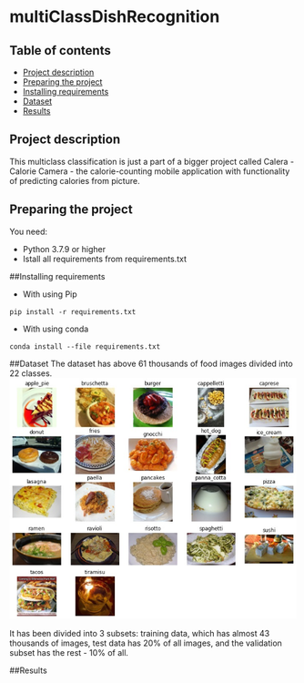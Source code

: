 # multiClassDishRecognition
## Table of contents
* [Project description](#project-description)
* [Preparing the project](#Preparing-the-project)
* [Installing requirements](#Installing-requirements)
* [Dataset](#Dataset)
* [Results](#Results)

## Project description
This multiclass classification is just a part of a bigger project called Calera - Calorie Camera - the calorie-counting mobile application with functionality of predicting calories from picture.



## Preparing the project
You need:
* Python 3.7.9 or higher 
* Istall all requirements from requirements.txt



##Installing requirements
* With using Pip
```
pip install -r requirements.txt
```

* With using conda
```
conda install --file requirements.txt
```



##Dataset
The dataset has above 61 thousands of food images divided into 22 classes.
<kbd><img src="./imgs/classes.jpg" alt="Classes"></kbd>

It has been divided into 3 subsets: training data, which has almost 43 thousands of images,
test data has 20% of all images, and the validation subset has the rest - 10% of all.



##Results

